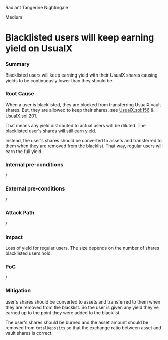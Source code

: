 Radiant Tangerine Nightingale

Medium

# Blacklisted users will keep earning yield on UsualX

### Summary

Blacklisted users will keep earning yield with their UsualX shares causing yields to be continuously lower than they should be.

### Root Cause

When a user is blacklisted, they are blocked from transferring UsualX vault shares. But, they are allowed to keep their shares, see [UsualX.sol:156](https://github.com/sherlock-audit/2024-10-usual-labs-v1/blob/main/pegasus/packages/solidity/src/vaults/UsualX.sol#L156) & [UsualX.sol:201](https://github.com/sherlock-audit/2024-10-usual-labs-v1/blob/main/pegasus/packages/solidity/src/vaults/UsualX.sol#L201).

That means any yield distributed to actual users will be diluted. The blacklisted user's shares will still earn yield.

Instead, the user's shares should be converted to assets and transferred to them when they are removed from the blacklist. That way, regular users will earn the full yield.

### Internal pre-conditions

/

### External pre-conditions

/

### Attack Path

/

### Impact

Loss of yield for regular users. The size depends on the number of shares blacklisted users hold.

### PoC

/

### Mitigation

user's shares should be converted to assets and transferred to them when they are removed from the blacklist. So the user is given any yield they've earned up to the point they were added to the blacklist. 

The user's shares should be burned and the asset amount should be removed from `totalDeposits` so that the exchange ratio between asset and vault shares is correct.
